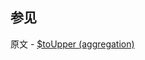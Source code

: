 

## 参见

原文 - [$toUpper (aggregation)]( https://docs.mongodb.com/manual/reference/operator/aggregation/toUpper/ )

